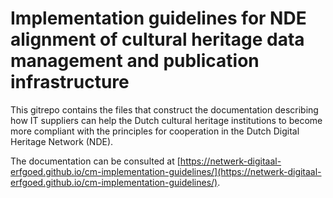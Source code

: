 # Implementation guidelines for NDE alignment of cultural heritage data management and publication infrastructure

This gitrepo contains the files that construct the documentation describing how IT suppliers can help the Dutch cultural heritage institutions to become more compliant with the principles for cooperation in the Dutch Digital Heritage Network (NDE).


The documentation can be consulted at [https://netwerk-digitaal-erfgoed.github.io/cm-implementation-guidelines/](https://netwerk-digitaal-erfgoed.github.io/cm-implementation-guidelines/).